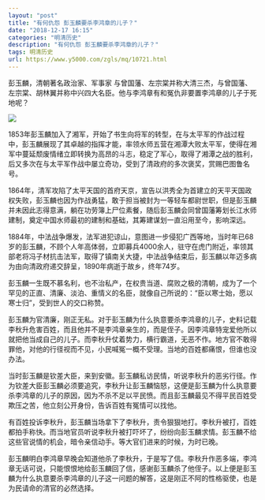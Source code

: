 ```yaml
---
layout: "post"
title: "有何仇怨 彭玉麟要杀李鸿章的儿子？"
date: "2018-12-17 16:15"
categories: "明清历史"
description: "有何仇怨 彭玉麟要杀李鸿章的儿子？"
tags: 明清历史
url: https://www.y5000.com/zgls/mq/10721.html
---
```






彭玉麟，清朝著名政治家、军事家 与曾国藩、左宗棠并称大清三杰，与曾国藩、左宗棠、胡林翼并称中兴四大名臣。他与李鸿章有和冤仇非要置李鸿章的儿子于死地呢？

![](https://img.y5000.com/uploads/allimg/170114/8-1F114144025350.jpg)

1853年彭玉麟加入了湘军，开始了书生向将军的转型，在与太平军的作战过程中，彭玉麟展现了其卓越的指挥才能，率领水师五营在湘潭大败太平军，使得在湘军中蔓延颓废情绪立即转换为高昂的斗志，稳定了军心，取得了湘潭之战的胜利，后又多次在与太平军作战中屡立奇功，受到了清政府的多次褒奖，赏赐巴图鲁名号。

1864年，清军攻陷了太平天国的首府天京，宣告以洪秀全为首建立的天平天国政权失败，彭玉麟也因为作战勇猛，敢于担当被封为一等轻车都尉世职，但是彭玉麟并未因此志得意满，躺在功劳簿上尸位素餐，随后彭玉麟会同曾国藩筹划长江水师建制，奠定中国水师最初的建制和基础，其筹建谋划一直沿用至今，影响深远。

1884年，中法战争爆发，法军进犯谅山，意图进一步侵犯广西等地，当时年已68岁的彭玉麟，不顾个人年高体弱，立即募兵4000余人，驻守在虎门附近，率领其部老将冯子材抗击法军，取得了镇南关大捷，中法战争结束后，彭玉麟以年迈多病为由向清政府递交辞呈，1890年病逝于故乡，终年74岁。

彭玉麟一生既不慕名利，也不治私产，在权贵当道、腐败之极的清朝，成为了一个罕见的正直、清廉、淡泊、重情义的名臣，就像自己所说的：“臣以寒士始，愿以寒士归”，受到世人的交口称赞。

彭玉麟为官清廉，刚正无私。对于彭玉麟为什么执意要杀李鸿章的儿子，史料记载李秋升危害百姓，而且他并不是李鸿章亲生的，而是侄子。因李鸿章特宠爱他所以就把他当成自己的儿子。而李秋升仗着势力，横行霸道，无恶不作。地方官不敢得罪他，对他的行径视而不见，小民喊冤一概不受理。当地的百姓都痛恨，但谁也没办法。

当时彭玉麟是钦差大臣，来到安徽。彭玉麟私访民情，听说李秋升的恶劣行径。作为钦差大臣彭玉麟必须要追究，李秋升让彭玉麟恼怒，这便是彭玉麟为什么执意要杀李鸿章的儿子的原因，因为不杀不足以平民愤。而且彭玉麟最见不得平民百姓受欺压之苦，他立刻公开身份，告诉百姓有冤情可以找他。

有百姓投诉李秋升，彭玉麟当场拿下了李秋升，责令狠狠地打。李秋升被打，百姓都拍手称快。而当地官员听说李秋升被打吓坏了，纷纷向彭玉麟求情。彭玉麟不给这些官说情的机会，暗令亲信动手。等大官们进来的时候，为时已晚。

彭玉麟明白李鸿章早晚会知道他杀了李秋升，于是写了信。李秋升作恶多端，李鸿章无话可说，只能恨恨地给彭玉麟回了信，感谢彭玉麟杀了他侄子。以上便是彭玉麟为什么执意要杀李鸿章的儿子这一问题的解答，这是刚正不阿的性格驱使，也是为民请命的清官的必然选择。
